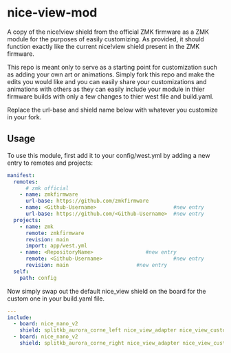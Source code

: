 # nice-view-mod
A copy of the nice!view shield from the official ZMK firmware as a ZMK module for the purposes of easily customizing.
As provided, it should function exactly like the current nice!view shield present in the ZMK firmware.

This repo is meant only to serve as a starting point for customization such as adding your own art or animations. Simply fork this repo and make the edits you would like and you can easily share your customizations and animations with others as they can easily include your module in thier firmware builds with only a few changes to thier west file and build.yaml.

Replace the url-base and shield name below with whatever you customize in your fork.

## Usage

To use this module, first add it to your config/west.yml by adding a new entry to remotes and projects:

```yml
manifest:
  remotes:
      # zmk official
    - name: zmkfirmware
      url-base: https://github.com/zmkfirmware
    - name: <Github-Username>                         #new entry
      url-base: https://github.com/<Github-Username>  #new entry
  projects:
    - name: zmk
      remote: zmkfirmware
      revision: main
      import: app/west.yml
    - name: <RepositoryName>                 #new entry
      remote: <Github-Username>                       #new entry
      revision: main                      #new entry
  self:
    path: config
```

Now simply swap out the default nice_view shield on the board for the custom one in your build.yaml file.

```yml
---
include:
  - board: nice_nano_v2
    shield: splitkb_aurora_corne_left nice_view_adapter nice_view_custom
  - board: nice_nano_v2
    shield: splitkb_aurora_corne_right nice_view_adapter nice_view_custom
```
